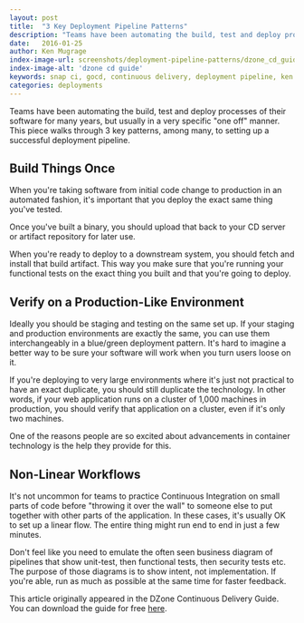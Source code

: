 ```yaml
---
layout: post
title:  "3 Key Deployment Pipeline Patterns"
description: "Teams have been automating the build, test and deploy processes of their software for many years, but usually in a very specific \"one off\" manner. This piece walks through 3 key patterns, among many, to setting up a successful deployment pipeline."
date:   2016-01-25
author: Ken Mugrage
index-image-url: screenshots/deployment-pipeline-patterns/dzone_cd_guide.png
index-image-alt: 'dzone cd guide'
keywords: snap ci, gocd, continuous delivery, deployment pipeline, ken mugrage, blue green
categories: deployments
---
```


Teams have been automating the build, test and deploy processes of their software for many years, but usually in a very specific "one off" manner. This piece walks through 3 key patterns, among many, to setting up a successful deployment pipeline.

## Build Things Once

When you're taking software from initial code change to production in an automated fashion, it's important that you deploy the exact same thing you've tested.

Once you've built a binary, you should upload that back to your CD server or artifact repository for later use.

When you're ready to deploy to a downstream system, you should fetch and install that build artifact. This way you make sure that you're running your functional tests on the exact thing you built and that you're going to deploy.

## Verify on a Production-Like Environment

Ideally you should be staging and testing on the same set up. If your staging and production environments are exactly the same, you can use them interchangeably in a blue/green deployment pattern. It's hard to imagine a better way to be sure your software will work when you turn users loose on it.

If you're deploying to very large environments where it's just not practical to have an exact duplicate, you should still duplicate the technology. In other words, if your web application runs on a cluster of 1,000 machines in production, you should verify that application on a cluster, even if it's only two machines.

One of the reasons people are so excited about advancements in container technology is the help they provide for this.

## Non-Linear Workflows

It's not uncommon for teams to practice Continuous Integration on small parts of code before "throwing it over the wall" to someone else to put together with other parts of the application. In these cases, it's usually OK to set up a linear flow. The entire thing might run end to end in just a few minutes.

Don't feel like you need to emulate the often seen business diagram of pipelines that show unit-test, then functional tests, then security tests etc. The purpose of those diagrams is to show intent, not implementation. If you're able, run as much as possible at the same time for faster feedback.

This article originally appeared in the DZone Continuous Delivery Guide. You can download the guide for free [here](https://dzone.com/guides/continuous-delivery-3).

